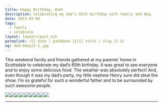 ```yaml
---
title: Happy Birthday, Dad!
description: Celebrating my dad’s 65th birthday with family and bbq.
date: 2013-03-04
tags: 
  - family
  - celebrate
layout: layouts/post.njk
permalink: /{{ date | pathDate }}/{{ title | slug }}-2/
og: dad-bday13-1.jpg
---
```


This weekend family and friends gathered at my parents’ home in Scottsdale to celebrate my dad’s 65th birthday. It was great to see everyone and to enjoy some delicious food. The weather was absolutely perfect! And, even though it was my dad’s party, my little nephew Henry sure did steal the show. I’m so grateful for such a wonderful father and to be surrounded by such awesome people.

![](/img/dad-bday13-1.jpg)![](/img/dad-bday13-2.jpg)![](/img/dad-bday13-3.jpg)![](/img/dad-bday13-4.jpg)![](/img/dad-bday13-5.jpg)![](/img/dad-bday13-8.jpg)![](/img/dad-bday13-9.jpg)![](/img/dad-bday13-6.jpg)![](/img/dad-bday13-7.jpg)

---
